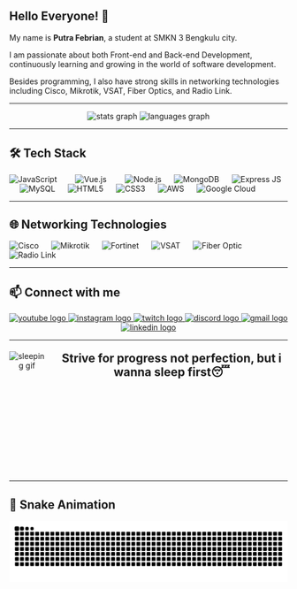 <h2 align="left">Hello Everyone! 👋</h2>

<p>
  My name is <strong>Putra Febrian</strong>, a student at SMKN 3 Bengkulu city.
</p>

<p>
  I am passionate about both Front-end and Back-end Development, continuously learning and growing in the world of software development.
</p>

<p>
  Besides programming, I also have strong skills in networking technologies including Cisco, Mikrotik, VSAT, Fiber Optics, and Radio Link.
</p>

---

<div align="center">
  <img src="https://github-readme-stats.vercel.app/api?username=febrian-tekno&hide_title=false&hide_rank=false&show_icons=true&include_all_commits=true&count_private=true&disable_animations=false&theme=dracula&locale=en&hide_border=false&custom_title=febrian-tekno%20Stats" height="150" alt="stats graph" />
  <img src="https://github-readme-stats.vercel.app/api/top-langs?username=febrian-tekno&locale=en&hide_title=false&layout=compact&card_width=320&langs_count=5&theme=dracula&hide_border=false" height="150" alt="languages graph" />
</div>

---

<h2 align="left">🛠️ Tech Stack</h2>
<div align="left">
  <img src="https://cdn.jsdelivr.net/gh/devicons/devicon/icons/javascript/javascript-original.svg" height="40" alt="JavaScript" />
  <img width="25" />
  <img src="https://cdn.jsdelivr.net/gh/devicons/devicon/icons/vuejs/vuejs-original.svg" height="40" alt="Vue.js" />
  <img width="25" />
  <img src="https://cdn.jsdelivr.net/gh/devicons/devicon/icons/nodejs/nodejs-original.svg" height="40" alt="Node.js" />
  <img width="15" />
  <img src="https://cdn.jsdelivr.net/gh/devicons/devicon/icons/mongodb/mongodb-original.svg" height="40" alt="MongoDB" />
  <img width="15" />
  <img src="https://img.icons8.com/?size=100&id=kg46nzoJrmTR&format=png&color=999999" height="40" alt="Express JS" />
  <img width="15" />
  <img src="https://cdn.jsdelivr.net/gh/devicons/devicon/icons/mysql/mysql-original.svg" height="40" alt="MySQL" />
  <img width="15" />
  <img src="https://cdn.jsdelivr.net/gh/devicons/devicon/icons/html5/html5-original.svg" height="40" alt="HTML5" />
  <img width="15" />
  <img src="https://cdn.jsdelivr.net/gh/devicons/devicon/icons/css3/css3-original.svg" height="40" alt="CSS3" />
  <img width="15" />
  <img src="https://img.icons8.com/?size=100&id=e6uRfPIDgoXi&format=png&color=000000" height="40" alt="AWS" />
  <img width="15" />
  <img src="https://cdn.jsdelivr.net/gh/devicons/devicon/icons/googlecloud/googlecloud-original.svg" height="40" alt="Google Cloud" />
</div>

---

<h2 align="left">🌐 Networking Technologies</h2>
<div align="left">
  <img src="https://cdn4.iconfinder.com/data/icons/flat-brand-logo-2/512/cisco-512.png" alt="Cisco" height="40" />
  <img width="15" />
  <img src="https://merch.mikrotik.com/cdn/shop/files/512.png" alt="Mikrotik" height="40" />
  <img width="15" />
  <img src="https://companieslogo.com/img/orig/FTNT-745f92ba.png?t=1720244491" alt="Fortinet" height="40" />
  <img width="15" />
  <img src="https://www.kindpng.com/picc/m/733-7333827_transparent-satellite-icon-png-sat-icon-png-png.png" alt="VSAT" height="40" />
  <img width="15" />
  <img src="https://icon-library.com/images/fiber-optics-icon/fiber-optics-icon-26.jpg" alt="Fiber Optic" height="40" />
  <img width="15" />
  <img src="https://icons.iconarchive.com/icons/icons-land/buildings/256/Radio-Transmitter-Antenna-icon.png" alt="Radio Link" height="40" />
</div>

---

<h2 align="left">📫 Connect with me</h2>
<div align="center">
  <a href="https://youtube.com/yourchannel" target="_blank" rel="noopener noreferrer">
    <img src="https://img.shields.io/badge/Youtube-FF0000?style=for-the-badge&logo=youtube&logoColor=white" height="40" alt="youtube logo" />
  </a>
  <a href="https://instagram.com/putra_febriann_" target="_blank" rel="noopener noreferrer">
    <img src="https://img.shields.io/badge/Instagram-E4405F?style=for-the-badge&logo=instagram&logoColor=white" height="40" alt="instagram logo" />
  </a>
  <a href="https://twitch.tv/yourchannel" target="_blank" rel="noopener noreferrer">
    <img src="https://img.shields.io/badge/Twitch-9146FF?style=for-the-badge&logo=twitch&logoColor=white" height="40" alt="twitch logo" />
  </a>
  <a href="https://discord.gg/yourserver" target="_blank" rel="noopener noreferrer">
    <img src="https://img.shields.io/badge/Discord-7289DA?style=for-the-badge&logo=discord&logoColor=white" height="40" alt="discord logo" />
  </a>
  <a href="mailto:putra@example.com" target="_blank" rel="noopener noreferrer">
    <img src="https://img.shields.io/badge/Gmail-D14836?style=for-the-badge&logo=gmail&logoColor=white" height="40" alt="gmail logo" />
  </a>
  <a href="https://linkedin.com/in/putra-febrian" target="_blank" rel="noopener noreferrer">
    <img src="https://img.shields.io/badge/LinkedIn-0077B5?style=for-the-badge&logo=linkedin&logoColor=white" height="40" alt="linkedin logo" />
  </a>
</div>

---
<div align="center" style="display: flex; align-items: flex-start; gap: 20px; margin-top: 20px;">
  <img src="https://gifdb.com/images/high/kobato-hanato-anime-sleeping-2asws3ydn30izv95.gif" alt="sleeping gif" height="220" />
  <h2 style="margin: 0;">Strive for progress not perfection, but i wanna sleep first😴</h2>
</div>






---
<h2>🐍 Snake Animation</h2>
<!-- Snake animation: gunakan gambar svg statis -->
<p align="center">
  <img src="https://raw.githubusercontent.com/febrian-tekno/febrian-tekno/output/snake.svg" alt="Snake animation" />
</p>
